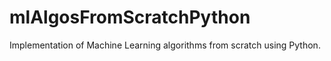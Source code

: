 # mlAlgosFromScratchPython
Implementation of Machine Learning algorithms from scratch using Python.

